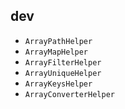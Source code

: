 ## dev

* `ArrayPathHelper`
* `ArrayMapHelper`
* `ArrayFilterHelper`
* `ArrayUniqueHelper`
* `ArrayKeysHelper`
* `ArrayConverterHelper`
